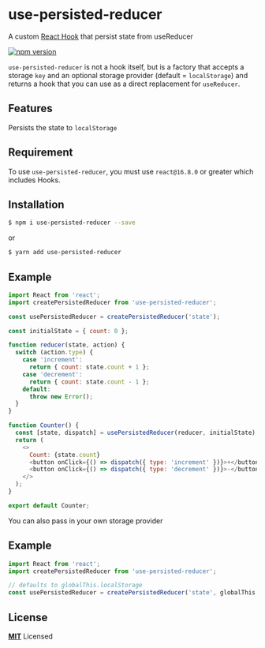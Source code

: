 # use-persisted-reducer

A custom [React Hook](https://reactjs.org/docs/hooks-overview.html) that persist state from useReducer

[![npm version](https://badge.fury.io/js/use-persisted-reducer.svg)](https://badge.fury.io/js/use-persisted-reducer)

`use-persisted-reducer` is not a hook itself, but is a factory that accepts a storage `key`
and an optional storage provider (default = `localStorage`) and returns a hook
that you can use as a direct replacement for `useReducer`.

## Features

Persists the state to `localStorage`

## Requirement

To use `use-persisted-reducer`, you must use `react@16.8.0` or greater which includes Hooks.

## Installation

```sh
$ npm i use-persisted-reducer --save
```

or

```sh
$ yarn add use-persisted-reducer
```

## Example

```js
import React from 'react';
import createPersistedReducer from 'use-persisted-reducer';

const usePersistedReducer = createPersistedReducer('state');

const initialState = { count: 0 };

function reducer(state, action) {
  switch (action.type) {
    case 'increment':
      return { count: state.count + 1 };
    case 'decrement':
      return { count: state.count - 1 };
    default:
      throw new Error();
  }
}

function Counter() {
  const [state, dispatch] = usePersistedReducer(reducer, initialState);
  return (
    <>
      Count: {state.count}
      <button onClick={() => dispatch({ type: 'increment' })}>+</button>
      <button onClick={() => dispatch({ type: 'decrement' })}>-</button>
    </>
  );
}

export default Counter;
```

You can also pass in your own storage provider

## Example

```js
import React from 'react';
import createPersistedReducer from 'use-persisted-reducer';

// defaults to globalThis.localStorage
const usePersistedReducer = createPersistedReducer('state', globalThis.sessionStorage);
```


## License

**[MIT](LICENSE)** Licensed

